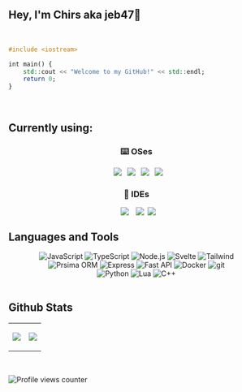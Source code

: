 ## Hey, I'm Chirs aka jeb47🚀

<br/>

<td valign="top" width="100%">

```hs
#include <iostream>

int main() {
    std::cout << "Welcome to my GitHub!" << std::endl;
    return 0;
}
```

</td>

<br/>

## Currently using:

<h3 align="center">⌨️ OSes</h3>
<p align="center">
  <img src="https://img.shields.io/badge/Fedora-294172?style=for-the-badge&logo=fedora&logoColor=white" hspace=7>
  <img src="https://img.shields.io/badge/Alpine_Linux-%230D597F.svg?style=for-the-badge&logo=alpine-linux&logoColor=white">
  <img src="https://img.shields.io/badge/Debian-D70A53?style=for-the-badge&logo=debian&logoColor=white" hspace=7>
  <img src="https://img.shields.io/badge/Windows-0078D6?style=for-the-badge&logo=windows&logoColor=white">
</p>

<h3 align="center">📝 IDEs</h3>
<p align="center"><img src="https://img.shields.io/badge/Visual%20Studio%20Code-0078d7.svg?style=for-the-badge&logo=visual-studio-code&logoColor=white" hspace=7><img src="https://img.shields.io/badge/NeoVim-%2357A143.svg?&style=for-the-badge&logo=neovim&logoColor=white" hspace=7><img src="https://img.shields.io/badge/CLion-black?style=for-the-badge&logo=clion&logoColor=white"><p>

## Languages and Tools

<div align="center">
  <img src="https://img.shields.io/badge/javascript-%23323330.svg?style=for-the-badge&logo=javascript&logoColor=%23F7DF1E" alt="JavaScript"></img>
  <img src="https://img.shields.io/badge/typescript-%23007ACC.svg?style=for-the-badge&logo=typescript&logoColor=white" alt="TypeScript"></img>
  <img src="https://img.shields.io/badge/node.js-6DA55F?style=for-the-badge&logo=node.js&logoColor=white" alt="Node.js"></img>
  <img src="https://img.shields.io/badge/svelte-%23f1413d.svg?style=for-the-badge&logo=svelte&logoColor=white" alt="Svelte"></img>
  <img src="https://img.shields.io/badge/tailwindcss-%2338B2AC.svg?style=for-the-badge&logo=tailwind-css&logoColor=white" alt="Tailwind"></img> <br/>
  <img src="https://img.shields.io/badge/Prisma-3982CE?style=for-the-badge&logo=Prisma&logoColor=white" alt="Prsima ORM"></img>
  <img src="https://img.shields.io/badge/express.js-%23404d59.svg?style=for-the-badge&logo=express&logoColor=%2361DAFB" alt="Express"></img>
  <img src="https://img.shields.io/badge/FastAPI-005571?style=for-the-badge&logo=fastapi" alt="Fast API"</img>
  <img src="https://img.shields.io/badge/docker-%230db7ed.svg?style=for-the-badge&logo=docker&logoColor=white" alt="Docker"></img>
  <img src="https://img.shields.io/badge/git-%23F05033.svg?style=for-the-badge&logo=git&logoColor=white" alt="git"></img> <br/>
  <img src="https://img.shields.io/badge/python-3670A0?style=for-the-badge&logo=python&logoColor=ffdd54" alt="Python"></img>
  <img src="https://img.shields.io/badge/lua-%232C2D72.svg?style=for-the-badge&logo=lua&logoColor=white" alt="Lua"></img>
  <img src="https://img.shields.io/badge/c++-%2300599C.svg?style=for-the-badge&logo=c%2B%2B&logoColor=white" alt="C++"></img>
</div>  

<br/>  

## Github Stats

<table><tr><td align="center" width="50%">

![](https://github-readme-stats.vercel.app/api?username=jebediah47&count_private=true&show_icons=true&theme=gruvbox)

</td><td align="center" width="50%">

![](https://github-readme-stats.vercel.app/api/top-langs/?username=jebediah47&layout=compact&theme=gruvbox)

</td></tr></table>  

<br/>  

![Profile views counter](https://komarev.com/ghpvc/?username=jebediah47&&style=flat-square)  
